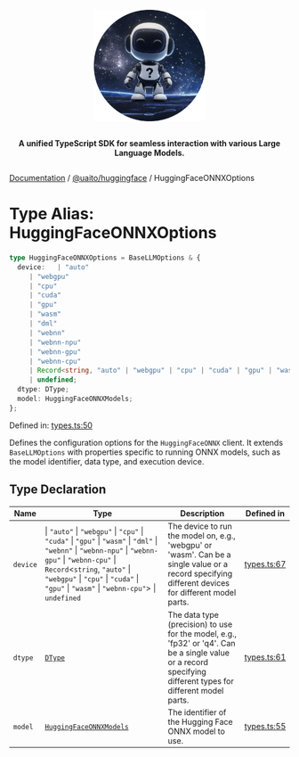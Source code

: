 <div style="display:flex; flex-direction:column; align-items:center;">
<p align="center">
  <img src="../UAITO.png" alt="UAITO Logo" width="200"/>
</p>

<p align="center">
  <strong>A unified TypeScript SDK for seamless interaction with various Large Language Models.</strong>
</p>
</div>

[Documentation](README.md) / [@uaito/huggingface](@uaito.huggingface.md) / HuggingFaceONNXOptions

# Type Alias: HuggingFaceONNXOptions

```ts
type HuggingFaceONNXOptions = BaseLLMOptions & {
  device:   | "auto"
     | "webgpu"
     | "cpu"
     | "cuda"
     | "gpu"
     | "wasm"
     | "dml"
     | "webnn"
     | "webnn-npu"
     | "webnn-gpu"
     | "webnn-cpu"
     | Record<string, "auto" | "webgpu" | "cpu" | "cuda" | "gpu" | "wasm" | "webnn-cpu">
     | undefined;
  dtype: DType;
  model: HuggingFaceONNXModels;
};
```

Defined in: [types.ts:50](https://github.com/elribonazo/uaito/blob/da3c3d501590ce3df6d04b765a1a97716886b610/packages/huggingFace/src/types.ts#L50)

Defines the configuration options for the `HuggingFaceONNX` client.
It extends `BaseLLMOptions` with properties specific to running ONNX models,
such as the model identifier, data type, and execution device.

## Type Declaration

| Name | Type | Description | Defined in |
| ------ | ------ | ------ | ------ |
| `device` | \| `"auto"` \| `"webgpu"` \| `"cpu"` \| `"cuda"` \| `"gpu"` \| `"wasm"` \| `"dml"` \| `"webnn"` \| `"webnn-npu"` \| `"webnn-gpu"` \| `"webnn-cpu"` \| `Record`\<`string`, `"auto"` \| `"webgpu"` \| `"cpu"` \| `"cuda"` \| `"gpu"` \| `"wasm"` \| `"webnn-cpu"`\> \| `undefined` | The device to run the model on, e.g., 'webgpu' or 'wasm'. Can be a single value or a record specifying different devices for different model parts. | [types.ts:67](https://github.com/elribonazo/uaito/blob/da3c3d501590ce3df6d04b765a1a97716886b610/packages/huggingFace/src/types.ts#L67) |
| `dtype` | [`DType`](@uaito.huggingface.TypeAlias.DType.md) | The data type (precision) to use for the model, e.g., 'fp32' or 'q4'. Can be a single value or a record specifying different types for different model parts. | [types.ts:61](https://github.com/elribonazo/uaito/blob/da3c3d501590ce3df6d04b765a1a97716886b610/packages/huggingFace/src/types.ts#L61) |
| `model` | [`HuggingFaceONNXModels`](@uaito.huggingface.Enumeration.HuggingFaceONNXModels.md) | The identifier of the Hugging Face ONNX model to use. | [types.ts:55](https://github.com/elribonazo/uaito/blob/da3c3d501590ce3df6d04b765a1a97716886b610/packages/huggingFace/src/types.ts#L55) |
